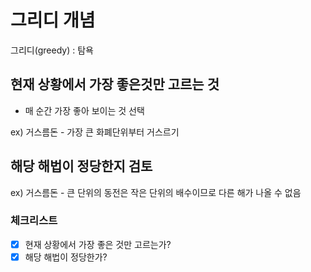 # 그리디 개념

그리디(greedy) : 탐욕

## 현재 상황에서 가장 좋은것만 고르는 것 
- 매 순간 가장 좋아 보이는 것 선택

ex) 거스름돈 - 가장 큰 화폐단위부터 거스르기


## 해당 해법이 정당한지 검토 
ex) 거스름돈 - 큰 단위의 동전은 작은 단위의 배수이므로 다른 해가 나올 수 없음


### 체크리스트
- [X] 현재 상황에서 가장 좋은 것만 고르는가? 
- [X] 해당 해법이 정당한가? 

